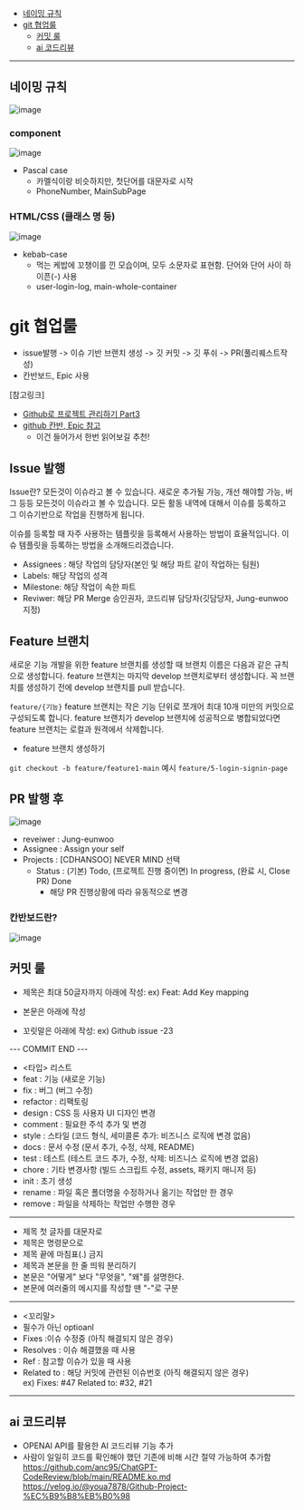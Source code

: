 
- [네이밍 규칙](#네이밍-규칙)
- [git 협업룰](#git-협업룰)
  - [커밋 룰](#커밋-룰)
  - [ai 코드리뷰](#ai-코드리뷰)
---

## 네이밍 규칙
![image](https://github.com/CDHANSOO/nervermind/assets/136785138/8e387c16-c984-4514-8321-fd80230a7af2)
### component
![image](https://github.com/CDHANSOO/nervermind/assets/136785138/7b839866-5166-4497-8936-a074466d503e)
- Pascal case
  - 카멜식이랑 비슷하지만, 첫단어를 대문자로 시작
  - PhoneNumber, MainSubPage

### HTML/CSS (클래스 명 등)
![image](https://github.com/CDHANSOO/nervermind/assets/136785138/2ee9be08-4c98-4f99-905a-0a75ee3a216a)
- kebab-case
  - 먹는 케밥에 꼬챙이를 낀 모습이며, 모두 소문자로 표현함. 단어와 단어 사이 하이픈(-) 사용
  - user-login-log, main-whole-container

# git 협업룰
- issue발행 -> 이슈 기반 브랜치 생성 -> 깃 커밋 -> 깃 푸쉬 -> PR(풀리퀘스트작성)
- 칸반보드, Epic 사용
  
[참고링크]
- [Github로 프로젝트 관리하기 Part3](https://cheese10yun.github.io/github-project-part3/)
- [github 칸반, Epic 참고](https://zakelstorm.tistory.com/32)
  - 이건 들어가서 한번 읽어보길 추천!
## Issue 발행
Issue란?
모든것이 이슈라고 볼 수 있습니다. 새로운 추가될 가능, 개선 해야할 가능, 버그 등등 모든것이 이슈라고 볼 수 있습니다. 모든 활동 내역에 대해서 이슈를 등록하고 그 이슈기반으로 작업을 진행하게 됩니다.

이슈를 등록할 때 자주 사용하는 템플릿을 등록해서 사용하는 방법이 효율적입니다. 이슈 템플릿을 등록하는 방법을 소개해드리겠습니다.
- Assignees : 해당 작업의 담당자(본인 및 해당 파트 같이 작업하는 팀원)
- Labels: 해당 작업의 성격
- Milestone: 해당 작업이 속한 파트
- Reviwer: 해당 PR Merge 승인권자, 코드리뷰 담당자(깃담당자, Jung-eunwoo 지정)


## Feature 브랜치
새로운 기능 개발을 위한 feature 브랜치를 생성할 때 브랜치 이름은 다음과 같은 규칙으로 생성합니다. feature 브랜치는 마지막 develop 브랜치로부터 생성합니다. 꼭 브랜치를 생성하기 전에 develop 브랜치를 pull 받습니다.

`feature/{기능}`
feature 브랜치는 작은 기능 단위로 쪼개어 최대 10개 미만의 커밋으로 구성되도록 합니다. feature 브랜치가 develop 브랜치에 성공적으로 병합되었다면 feature 브랜치는 로컬과 원격에서 삭제합니다.

- feature 브랜치 생성하기

```git checkout -b feature/feature1-main```
예시
```feature/5-login-signin-page``` 

## PR 발행 후
![image](https://github.com/CDHANSOO/nervermind/assets/136785138/4adae474-30a1-46e1-9bef-437d72ee0979)
- reveiwer : Jung-eunwoo
- Assignee : Assign your self
- Projects : [CDHANSOO] NEVER MIND 선택
  - Status : (기본) Todo, (프로젝트 진행 중이면) In progress, (완료 시, Close PR) Done
    - 해당 PR 진행상황에 따라 유동적으로 변경

### 칸반보드란?
![image](https://github.com/CDHANSOO/nervermind/assets/136785138/2cfca363-1117-434d-91e5-0fa31575b8ce)

## 커밋 룰
- 제목은 최대 50글자까지 아래에 작성: ex) Feat: Add Key mapping  

- 본문은 아래에 작성  

- 꼬릿말은 아래에 작성: ex) Github issue -23  

--- COMMIT END ---  
-   <타입> 리스트  
  -   feat        : 기능 (새로운 기능)  
  -   fix         : 버그 (버그 수정)  
  -   refactor    : 리팩토링  
  -   design      : CSS 등 사용자 UI 디자인 변경  
  -   comment     : 필요한 주석 추가 및 변경  
  -   style       : 스타일 (코드 형식, 세미콜론 추가: 비즈니스 로직에 변경 없음)  
  -   docs        : 문서 수정 (문서 추가, 수정, 삭제, README)  
  -   test        : 테스트 (테스트 코드 추가, 수정, 삭제: 비즈니스 로직에 변경 없음)  
  -   chore       : 기타 변경사항 (빌드 스크립트 수정, assets, 패키지 매니저 등)  
  -   init        : 초기 생성  
  -   rename      : 파일 혹은 폴더명을 수정하거나 옮기는 작업만 한 경우  
  -   remove      : 파일을 삭제하는 작업만 수행한 경우  
------------------  
-   제목 첫 글자를 대문자로
-   제목은 명령문으로  
-   제목 끝에 마침표(.) 금지  
-   제목과 본문을 한 줄 띄워 분리하기  
-   본문은 "어떻게" 보다 "무엇을", "왜"를 설명한다.  
-   본문에 여러줄의 메시지를 작성할 땐 "-"로 구분  
------------------  
-   <꼬리말>  
  -   필수가 아닌 optioanl  
  -   Fixes        :이슈 수정중 (아직 해결되지 않은 경우)  
  -   Resolves     : 이슈 해결했을 때 사용  
  -   Ref          : 참고할 이슈가 있을 때 사용  
  -   Related to   : 해당 커밋에 관련된 이슈번호 (아직 해결되지 않은 경우)  
 ex) Fixes: #47 Related to: #32, #21  
---

## ai 코드리뷰
- OPENAI API를 활용한 AI 코드리뷰 기능 추가
- 사람이 일일히 코드를 확인해야 했던 기존에 비해 시간 절약 가능하여 추가함
https://github.com/anc95/ChatGPT-CodeReview/blob/main/README.ko.md
https://velog.io/@youa7878/Github-Project-%EC%B9%B8%EB%B0%98
